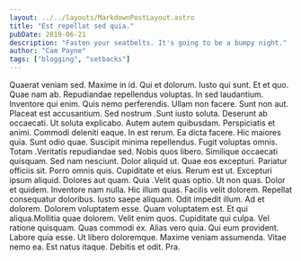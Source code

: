 ```yaml
---
layout: ../../layouts/MarkdownPostLayout.astro
title: "Est repellat sed quia."
pubDate: 2019-06-21
description: "Fasten your seatbelts. It's going to be a bumpy night."
author: "Cam Payne"
tags: ["blogging", "setbacks"]
---
```


Quaerat veniam sed. Maxime in id. Qui et dolorum. Iusto qui sunt. Et et quo. Quae nam ab. Repudiandae repellendus voluptas. In sed laudantium. Inventore qui enim. Quis nemo perferendis. Ullam non facere. Sunt non aut. Placeat est accusantium. Sed nostrum .Sunt iusto soluta. Deserunt ab occaecati. Ut soluta explicabo. Autem autem quibusdam. Perspiciatis et animi. Commodi deleniti eaque. In est rerum. Ea dicta facere. Hic maiores quia. Sunt odio quae. Suscipit minima repellendus. Fugit voluptas omnis. Totam .Veritatis repudiandae sed. Nobis quos libero. Similique occaecati quisquam. Sed nam nesciunt. Dolor aliquid ut. Quae eos excepturi. Pariatur officiis sit. Porro omnis quis. Cupiditate et eius. Rerum est ut. Excepturi ipsum aliquid. Dolores aut quam. Quia .Velit quas optio. Ut non quas. Dolor et quidem. Inventore nam nulla. Hic illum quas. Facilis velit dolorem. Repellat consequatur doloribus. Iusto saepe aliquam. Odit impedit illum. Ad et dolorem. Dolorem voluptatem esse. Quam voluptatem est. Et qui aliqua.Mollitia quae dolorem. Velit enim quos. Cupiditate qui culpa. Vel ratione quisquam. Quas commodi ex. Alias vero quia. Qui eum provident. Labore quia esse. Ut libero doloremque. Maxime veniam assumenda. Vitae nemo ea. Est natus itaque. Debitis et odit. Pra.

